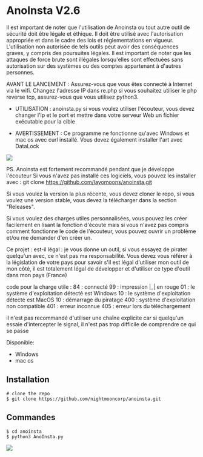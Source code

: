 # AnoInsta V2.6

Il est important de noter que l'utilisation de Anoinsta ou tout autre outil de sécurité doit être légale et éthique. Il doit être utilisé avec l'autorisation appropriée et dans le cadre des lois et réglementations en vigueur. L'utilisation non autorisée de tels outils peut avoir des conséquences graves, y compris des poursuites légales.
Il est important de noter que les attaques de force brute sont illégales lorsqu'elles sont effectuées sans autorisation sur des systèmes ou des comptes appartenant à d'autres personnes.

AVANT LE LANCEMENT : Assurez-vous que vous êtes connecté à Internet via le wifi. Changez l'adresse IP dans re.php si vous souhaitez utiliser le php reverse tcp, assurez-vous que vous utilisez python3.

- UTILISATION : anoinsta.py si vous voulez utiliser l'écouteur, vous devez changer l'ip et le port et mettre dans votre serveur Web un fichier exécutable pour la cible

- AVERTISSEMENT : Ce programme ne fonctionne qu'avec Windows et mac os avec curl installé. Vous devez également installer l'art avec DataLock
<p>
   
   <img src="https://cdn.discordapp.com/attachments/963975663033925642/1229859620671979702/anoinsta.png?ex=66313707&is=661ec207&hm=16868bd10c053a22cf3552713aa13becd01b1aa1b8210655a0e0c23b7b2f8293&" />

PS. Anoinsta est fortement recommandé pendant que je développe l'écouteur Si vous n'avez pas installé ces logiciels, vous pouvez les installer avec : git clone https://github.com/layomoons/anoinsta.git

Si vous voulez la version la plus récente, vous devez cloner le repo, si vous voulez une version stable, vous devez la télécharger dans la section "Releases".

Si vous voulez des charges utiles personnalisées, vous pouvez les créer facilement en lisant la fonction d'écoute mais si vous n'avez pas compris comment fonctionne le code de l'écouteur, vous pouvez ouvrir un problème et/ou me demander d'en créer un.

Ce projet : est-il légal : je vous donne un outil, si vous essayez de pirater quelqu'un avec, ce n'est pas ma responsabilité. Vous devez vous référer à la législation de votre pays pour savoir s'il est légal d'utiliser mon outil de mon côté, il est totalement légal de développer et d'utiliser ce type d'outil dans mon pays (France)

code pour la charge utile : 84 : connecté 99 : impression |_| en rouge 01 : le système d'exploitation détecté est Windows 10 : le système d'exploitation détecté est MacOS 10 : démarrage du piratage 400 : système d'exploitation non compatible 401 : erreur inconnue 405 : erreur lors du téléchargement

il n'est pas recommandé d'utiliser une chaîne explicite car si quelqu'un essaie d'intercepter le signal, il n'est pas trop difficile de comprendre ce qui se passe


Disponible:
   - Windows
   - mac os

## Installation

```console
# clone the repo
$ git clone https://github.com/nightmooncorp/anoinsta.git
```

## Commandes

```console
$ cd anoinsta
$ python3 AnoInsta.py
```
<p>
   
   <img src="https://cdn.discordapp.com/attachments/963975663033925642/1229861008655384657/image.png?ex=66313852&is=661ec352&hm=3c1b3b8e727106a9d9b70d4bf87a07081f2b1753e236ab7e1a36280ddbae277e&" />
